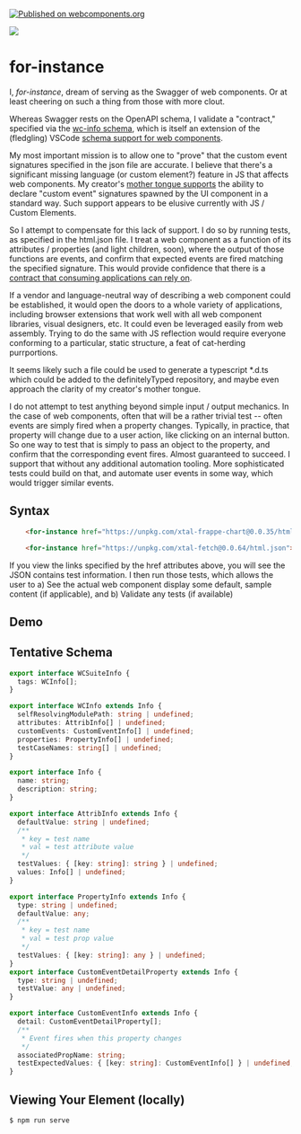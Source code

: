[![Published on webcomponents.org](https://img.shields.io/badge/webcomponents.org-published-blue.svg)](https://www.webcomponents.org/element/for-instance)

<a href="https://nodei.co/npm/for-instance/"><img src="https://nodei.co/npm/for-instance.png"></a>

# for-instance

I, *for-instance*, dream of serving as the Swagger of web components.  Or at least cheering on such a thing from those with more clout.

Whereas Swagger rests on the OpenAPI schema, I validate a "contract," specified via the [wc-info schema](https://github.com/bahrus/wc-info), which is itself an extension of the (fledgling) VSCode [schema support for web components](https://code.visualstudio.com/updates/v1_31#_html-and-css-custom-data-support).  

My most important mission is to allow one to "prove" that the custom event signatures specified in the json file are accurate.  I believe that there's a significant missing language (or custom element?) feature in JS that affects web components. My creator's [mother tongue supports](https://www.developer.com/net/vb/article.php/1430631/Declaring-and-Raising-Events-in-Visual-Basic-6.htm) the ability to declare "custom event" signatures spawned by the UI component in a standard way.  Such support appears to be elusive currently with JS / Custom Elements.

So I attempt to compensate for this lack of support.  I do so by running tests, as specified in the html.json file.  I treat a web component as a function of its attributes / properties (and light children, soon), where the output of those functions are events, and confirm that expected events are fired matching the specified signature.  This would provide confidence that there is a [contract that consuming applications can rely on](https://martinfowler.com/articles/micro-frontends.html#Cross-applicationCommunication).

If a vendor and language-neutral way of describing a web component could be established, it would open the doors to a whole variety of applications, including browser extensions that work well with all web component libraries, visual designers, etc.  It could even be leveraged easily from web assembly.  Trying to do the same with JS reflection would require everyone conforming to a particular, static structure, a feat of cat-herding purrportions.

It seems likely such a file could be used to generate a typescript *.d.ts which could be added to the definitelyTyped repository, and maybe even approach the clarity of my creator's mother tongue.

I do not attempt to test anything beyond simple input / output mechanics.  In the case of web components, often that will be a rather trivial test -- often events are simply fired when a property changes.  Typically, in practice, that property will change due to a user action, like clicking on an internal button.  So one way to test that is simply to pass an object to the property, and confirm that the corresponding event fires. Almost guaranteed to succeed. I support that without any additional automation tooling.  More sophisticated tests could build on that, and automate user events in some way, which would trigger similar events.

## Syntax

```html
    <for-instance href="https://unpkg.com/xtal-frappe-chart@0.0.35/html.json"></for-instance>

    <for-instance href="https://unpkg.com/xtal-fetch@0.0.64/html.json"></for-instance>
```


If you view the links specified by the href attributes above, you will see the JSON contains test information.  I then run those tests, which allows the user to a)  See the actual web component display some default, sample content (if applicable), and b)  Validate any tests (if available)


## Demo

<!--
```
<custom-element-demo>
<template>
    <div>
    <for-instance href="https://unpkg.com/xtal-fetch@0.0.64/html.json"></for-instance>

    <for-instance href="https://unpkg.com/xtal-frappe-chart@0.0.35/html.json"></for-instance>

    <script defer src="https://cdn.jsdelivr.net/npm/es-module-shims@0.2.7/dist/es-module-shims.js"></script>
    <script type="importmap-shim">
    {
        "imports": {
            "xtal-element/": "https://cdn.jsdelivr.net/npm/xtal-element@0.0.60/",
            "trans-render/": "https://cdn.jsdelivr.net/npm/trans-render@0.0.115/",
            "wc-info": "https://cdn.jsdelivr.net/npm/wc-info@0.0.53/"
        }
    }
    </script>
    <script  type="module-shim">
        import 'https://cdn.jsdelivr.net/npm/for-instance@0.0.1/for-instance.js';
    </script>
    </div>
</template>
</custom-element-demo>
```
-->

## Tentative Schema

```TypeScript
export interface WCSuiteInfo {
  tags: WCInfo[];
}

export interface WCInfo extends Info {
  selfResolvingModulePath: string | undefined;
  attributes: AttribInfo[] | undefined;
  customEvents: CustomEventInfo[] | undefined;
  properties: PropertyInfo[] | undefined;
  testCaseNames: string[] | undefined;
}

export interface Info {
  name: string;
  description: string;
}

export interface AttribInfo extends Info {
  defaultValue: string | undefined;
  /**
   * key = test name
   * val = test attribute value
   */
  testValues: { [key: string]: string } | undefined;
  values: Info[] | undefined;
}

export interface PropertyInfo extends Info {
  type: string | undefined;
  defaultValue: any;
  /**
   * key = test name
   * val = test prop value
   */
  testValues: { [key: string]: any } | undefined;
}
export interface CustomEventDetailProperty extends Info {
  type: string | undefined;
  testValue: any | undefined;
}

export interface CustomEventInfo extends Info {
  detail: CustomEventDetailProperty[];
  /**
   * Event fires when this property changes
   */
  associatedPropName: string;
  testExpectedValues: { [key: string]: CustomEventInfo[] } | undefined;
}


```

## Viewing Your Element (locally)

```
$ npm run serve
```

